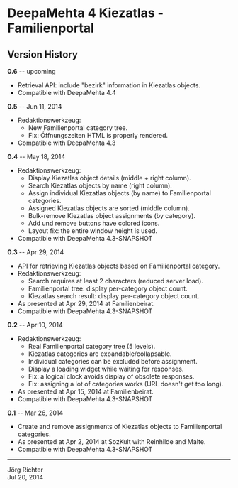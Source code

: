
DeepaMehta 4 Kiezatlas - Familienportal
=======================================


Version History
---------------

**0.6** -- upcoming

* Retrieval API: include "bezirk" information in Kiezatlas objects.
* Compatible with DeepaMehta 4.4

**0.5** -- Jun 11, 2014

* Redaktionswerkzeug:
    * New Familienportal category tree.
    * Fix: Öffnungszeiten HTML is properly rendered.
* Compatible with DeepaMehta 4.3

**0.4** -- May 18, 2014

* Redaktionswerkzeug:
    * Display Kiezatlas object details (middle + right column).
    * Search Kiezatlas objects by name (right column).
    * Assign individual Kiezatlas objects (by name) to Familienportal categories.
    * Assigned Kiezatlas objects are sorted (middle column).
    * Bulk-remove Kiezatlas object assignments (by category).
    * Add und remove buttons have colored icons.
    * Layout fix: the entire window height is used.
* Compatible with DeepaMehta 4.3-SNAPSHOT

**0.3** -- Apr 29, 2014

* API for retrieving Kiezatlas objects based on Familienportal category.
* Redaktionswerkzeug:
    * Search requires at least 2 characters (reduced server load).
    * Familienportal tree: display per-category object count.
    * Kiezatlas search result: display per-category object count.
* As presented at Apr 29, 2014 at Familienbeirat.
* Compatible with DeepaMehta 4.3-SNAPSHOT

**0.2** -- Apr 10, 2014

* Redaktionswerkzeug:
    * Real Familienportal category tree (5 levels).
    * Kiezatlas categories are expandable/collapsable.
    * Individual categories can be excluded before assignment.
    * Display a loading widget while waiting for responses.
    * Fix: a logical clock avoids display of obsolete responses.
    * Fix: assigning a lot of categories works (URL doesn't get too long).
* As presented at Apr 15, 2014 at Familienbeirat.
* Compatible with DeepaMehta 4.3-SNAPSHOT

**0.1** -- Mar 26, 2014

* Create and remove assignments of Kiezatlas objects to Familienportal categories.
* As presented at Apr 2, 2014 at SozKult with Reinhilde and Malte.
* Compatible with DeepaMehta 4.3-SNAPSHOT


------------
Jörg Richter  
Jul 20, 2014
